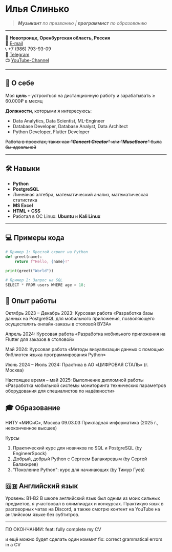 # Илья Слинько
> _**Музыкант** по призванию | **программист** по образованию_
---

📍 **Новотроицк, Оренбургская область, Россия**  
📧 [E-mail](mailto:dilan2911@list.ru)  
📞 +7 (986) 793-93-09  
💬 [Telegram](https://t.me/GorshokZhiv)  
📺 [YouTube-Channel](https://www.youtube.com/@RaptorT1V)

---

## 🎯 О себе

Моя **цель** – устроиться на дистанционную работу и зарабатывать ≥ 60.000₽ в месяц

**Должности**, которыми я интересуюсь:
- Data Analytics, Data Scientist, ML-Engineer
- Database Developer, Database Analyst, Data Architect
- Python Developer, Flutter Developer
  
~~Работа в проектах, таких как _"**Concert Creator**"_ или _"**MuseScore**"_ была бы идеальной~~

---

## 🛠 Навыки

- **Python** 
- **PostgreSQL**
- Линейная алгебра, математический анализ, математическая статистика
- **MS Excel**
- **HTML + CSS**
- Работал в OC Linux: **Ubuntu** и **Kali Linux**

---

## 💻 Примеры кода

```python
# Пример 1: Простой скрипт на Python
def greet(name):
    return f"Hello, {name}!"

print(greet("World"))

# Пример 2: Запрос на SQL
SELECT * FROM users WHERE age > 18;
```

## 💼 Опыт работы
Октябрь 2023 – Декабрь 2023:
Курсовая работа «Разработка базы данных на PostgreSQL для мобильного приложения, позволяющего осуществлять онлайн-заказы в столовой ВУЗА»

Апрель 2024:
Курсовая работа «Разработка мобильного приложения на Flutter для заказов в столовой»

Май 2024:
Курсовая работа «Методы визуализации данных с помощью библиотек языка программирования Python»

Июнь 2024 – Июль 2024:
Практика в АО «ЦИФРОВАЯ СТАЛЬ» (г. Москва)

Настоящее время – май 2025:
Выполнение дипломной работы «Разработка мобильной системы мониторинга технических параметров оборудования для специалистов по надёжности»

## 🎓 Образование
НИТУ «МИСиС», Москва
09.03.03 Прикладная информатика (2025 г., неоконченное высшее)

Курсы
1. Практический курс для новичков по SQL и PostgreSQL (by EngineerSpock)
2. Добрый, добрый Python с Сергеем Балакиревым (by Сергей Балакирев)
3. "Поколение Python": курс для начинающих (by Тимур Гуев)

## 🇬🇧 Английский язык
Уровень: B1-B2
В школе английский язык был одним из моих сильных предметов, я участвовал в олимпиадах и конкурсах. Практикую язык в разговорных чатах на Discord, а также смотрю контент на YouTube на английском языке без субтитров.
- - - - - - - - - - - - - - - - - - - - - - - - - - - - - - - - - - - -
ПО ОКОНЧАНИИ: 
      feat: fully complete my CV

и ещё можно будет сделать один коммит 
      fix: correct grammatical errors in a CV
